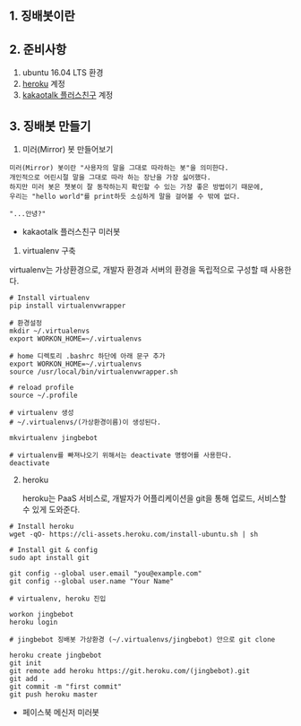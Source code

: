 ## 1. 징배봇이란

## 2. 준비사항

1. ubuntu 16.04 LTS 환경
2. [heroku](https://www.heroku.com "heroku") 계정
3. [kakaotalk 플러스친구](https://center-pf.kakao.com/login "kakaotalk 플러스친구") 계정

## 3. 징배봇 만들기

1. 미러(Mirror) 봇 만들어보기

```
미러(Mirror) 봇이란 "사용자의 말을 그대로 따라하는 봇"을 의미한다.
개인적으로 어린시절 말을 그대로 따라 하는 장난을 가장 싫어했다.
하지만 미러 봇은 챗봇이 잘 동작하는지 확인할 수 있는 가장 좋은 방법이기 때문에,
우리는 "hello world"를 print하듯 소심하게 말을 걸어볼 수 밖에 없다.

"...안녕?"
```

- kakaotalk 플러스친구 미러봇

1) virtualenv 구축

virtualenv는 가상환경으로, 개발자 환경과 서버의 환경을 독립적으로 구성할 때 사용한다.

```
# Install virtualenv
pip install virtualenvwrapper

# 환경설정
mkdir ~/.virtualenvs
export WORKON_HOME=~/.virtualenvs

# home 디렉토리 .bashrc 하단에 아래 문구 추가
export WORKON_HOME=~/.virtualenvs
source /usr/local/bin/virtualenvwrapper.sh

# reload profile
source ~/.profile

# virtualenv 생성
# ~/.virtualenvs/(가상환경이름)이 생성된다.

mkvirtualenv jingbebot 

# virtualenv를 빠져나오기 위해서는 deactivate 명령어를 사용한다.
deactivate
```

  2. heroku 

     heroku는 PaaS 서비스로, 개발자가 어플리케이션을 git을 통해 업로드, 서비스할 수 있게 도와준다.

```
# Install heroku 
wget -qO- https://cli-assets.heroku.com/install-ubuntu.sh | sh

# Install git & config
sudo apt install git

git config --global user.email "you@example.com"
git config --global user.name "Your Name"

# virtualenv, heroku 진입

workon jingbebot
heroku login

# jingbebot 징배봇 가상환경 (~/.virtualenvs/jingbebot) 안으로 git clone 

heroku create jingbebot
git init 
git remote add heroku https://git.heroku.com/(jingbebot).git
git add .
git commit -m "first commit"
git push heroku master

```

- 페이스북 메신저 미러봇
